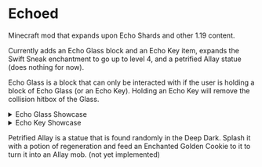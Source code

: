 # Echoed

Minecraft mod that expands upon Echo Shards and other 1.19 content.

Currently adds an Echo Glass block and an Echo Key item, expands the Swift Sneak enchantment to go up to level 4, and a petrified Allay statue (does nothing for now).

Echo Glass is a block that can only be interacted with if the user is holding a block of Echo Glass (or an Echo Key). Holding an Echo Key will remove the collision hitbox of the Glass.

<details>
  <summary>Echo Glass Showcase</summary>

https://user-images.githubusercontent.com/57331134/170892986-c9149fee-86c4-42ff-afd8-a5082b34fc74.mp4

</details>

<details>
  <summary>Echo Key Showcase</summary>

https://user-images.githubusercontent.com/57331134/170892988-03a545bb-db30-43fd-be8f-1398aeef265d.mp4

</details>

Petrified Allay is a statue that is found randomly in the Deep Dark. Splash it with a potion of regeneration and feed an Enchanted Golden Cookie to it to turn it into an Allay mob. (not yet implemented)
